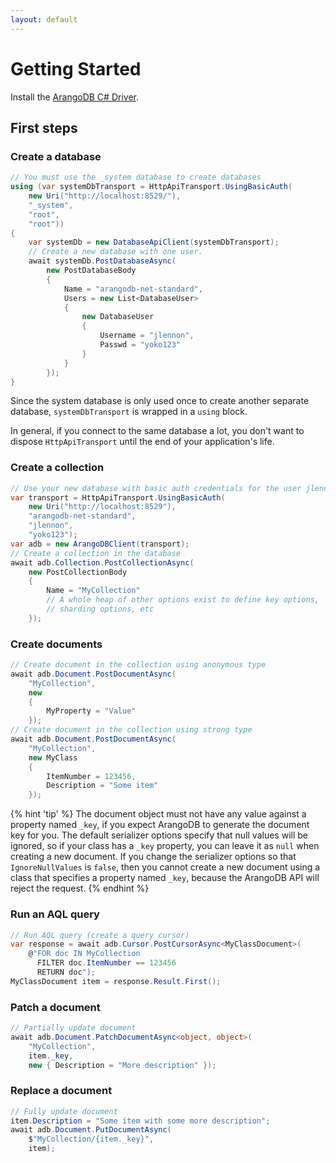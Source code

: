 ```yaml
---
layout: default
---
```

# Getting Started

Install the [ArangoDB C# Driver](dotnet-installation.md).

## First steps

### Create a database

```csharp
// You must use the _system database to create databases
using (var systemDbTransport = HttpApiTransport.UsingBasicAuth(
    new Uri("http://localhost:8529/"),
    "_system",
    "root",
    "root"))
{
    var systemDb = new DatabaseApiClient(systemDbTransport);
    // Create a new database with one user.
    await systemDb.PostDatabaseAsync(
        new PostDatabaseBody
        {
            Name = "arangodb-net-standard",
            Users = new List<DatabaseUser>
            {
                new DatabaseUser
                {
                    Username = "jlennon",
                    Passwd = "yoko123"
                }
            }
        });
}
```

Since the system database is only used once to create another separate database, `systemDbTransport` is wrapped in a `using` block.

In general, if you connect to the same database a lot, you don't want to dispose `HttpApiTransport` until the end of your application's life.

### Create a collection

```csharp
// Use your new database with basic auth credentials for the user jlennon.
var transport = HttpApiTransport.UsingBasicAuth(
    new Uri("http://localhost:8529"),
    "arangodb-net-standard",
    "jlennon",
    "yoko123");
var adb = new ArangoDBClient(transport);
// Create a collection in the database
await adb.Collection.PostCollectionAsync(
    new PostCollectionBody
    {
        Name = "MyCollection"
        // A whole heap of other options exist to define key options, 
        // sharding options, etc
    });
```

### Create documents

```csharp
// Create document in the collection using anonymous type
await adb.Document.PostDocumentAsync(
    "MyCollection",
    new
    {
        MyProperty = "Value"
    });
// Create document in the collection using strong type
await adb.Document.PostDocumentAsync(
    "MyCollection",
    new MyClass
    {
        ItemNumber = 123456,
        Description = "Some item"
    });
```
{% hint 'tip' %}
The document object must not have any value against a property named `_key`, if you expect ArangoDB to generate the document key for you.
The default serializer options specify that null values will be ignored, so if your class has a `_key` property, you can leave it as `null` when creating a new document.
If you change the serializer options so that `IgnoreNullValues` is `false`, then you cannot create a new document using a class that specifies a property named `_key`, because the ArangoDB API will reject the request.
{% endhint %}


### Run an AQL query

```csharp
// Run AQL query (create a query cursor)
var response = await adb.Cursor.PostCursorAsync<MyClassDocument>(
    @"FOR doc IN MyCollection 
      FILTER doc.ItemNumber == 123456 
      RETURN doc");
MyClassDocument item = response.Result.First();
```

### Patch a document

```csharp
// Partially update document
await adb.Document.PatchDocumentAsync<object, object>(
    "MyCollection",
    item._key,
    new { Description = "More description" });
```

### Replace a document

```csharp
// Fully update document
item.Description = "Some item with some more description";
await adb.Document.PutDocumentAsync(
    $"MyCollection/{item._key}",
    item);
```
